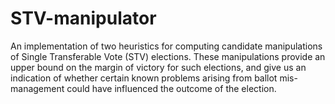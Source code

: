 # STV-manipulator
An implementation of two heuristics for computing candidate manipulations of Single Transferable Vote (STV) elections. These manipulations provide an upper bound on the margin of victory for such elections, and give us an indication of whether certain known problems arising from ballot mis-management could have influenced the outcome of the election.
